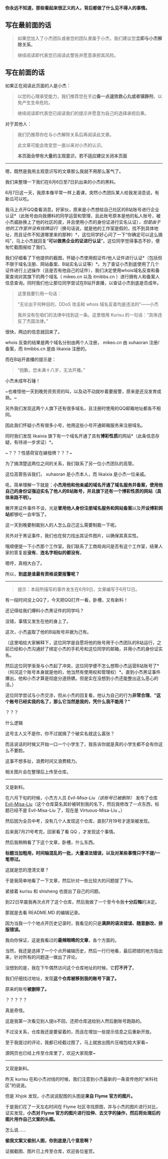 **你永远不知道，那些看起来很正义的人，背后都做了什么见不得人的事情。**

## 写在最前面的话

> 如果您加入了小杰团队或者您的团队隶属于小杰，我们建议您**立即与小杰解除关系**。
>
> 继续阅读即代表您已阅读此警告并愿意承担其风险。

## 写在前面的话

如果正在阅读此页面的人是小杰：

> 以您的心理承受能力，我们推荐您在手边**备一点速效救心丸或者镇静剂**，以免产生生命危险。
> 
> 继续阅读即代表您已阅读我们的提示并愿意为自己的选择承担后果。

对于其他人：

> 我们仍推荐你在与小杰解除关系后再阅读此文章。
> 
> 此文章可能会改变您一直以来对小杰的认识。
>
> **本页面会带有大量的主观意识，若不适应建议关闭本页面**

---

嗯，既然是我用主观意识写的文章那么我就不用那么客气了。

我们来整理一下我们在6月6日至7日扒出来的小杰的黑料。

6月7日这一天，我原本像平常一样上着课，突然小杰团队某人给我发消息说，有新瓜可以吃。

我马上点开QQ查看消息。好家伙，原来是小杰想给自己社区的B站账号进行企业认证*（此账号由向我爆料的同学运营和管理，且此账号原本是他的私人账号，被小杰威胁换上了他的社区的皮，并且使用小杰的身份证进行实名认证）*，但是由于他的工作室并没有挂牌运行*（换句话说，就是他的工作室是假的，找不到具体地址，而且证件不知道哪里来的那种）*，这位同学好心问了一下“你确定可以这么搞吗”，马上小杰就回复“**可以做黑企业的证进行认证**”。这位同学觉得事态不妙，便匆忙截图报给了我们。

我们仔细看了下他提供的截图，怀疑小杰使用假证件/他人证件进行认证*（包括但不限于域名注册、网站备案、B站实名认证等）*。为了查证小杰到底使用了几个证件进行上述操作（且是否有他自己的证件），我们决定使用whois域名反查和备案查询对其旗下的两个域名（ mikeo.cn 以及 itmibbs.cn ）进行拥有人和备案人信息查询。同时我们也让那位同学尝试在B站开直播，以查证小杰到底是否成年。

> 这里我要引用一句话：
> 
> “无论出于何种目的，DDoS 攻击和 whois 域名反查均是违法的”——小杰
> 
> 我并没有在咱们的法律中找到这一条。这里借用 Kurisu 的一句话：“具体违反了杰国法律。”

很快，两边的信息就回来了。

whois 反查的结果是两个域名分别由两个人注册， mikeo.cn 由 xuhaoran 注册/备案，而 itmibbs.cn 是由 likaixia 注册的。

而在B站开直播的提示是：

> “抱歉，您未满十八岁，无法开播。”

小杰未成年石锤！

~也难怪他一天到晚劳资劳资的叫，以及动不动就吵着要报警，原来是还没发育成熟。~

另外我们发现这两个人旗下还有很多域名，且注册时使用的QQ邮箱地址都各不相同。

因此我们怀疑小杰有很多小号，他用这些小号开通邮箱服务来注册域名。

同时我们发现 likaixia 旗下有一个域名开通了具有**博彩性质**的网站*（此条信息存疑，有待进一步求证）*。

~？？？性感荷官在線發牌？？？~

为了搞清楚这两位之间的关系，我们联系了另一位小杰团队的高管。

这位高管告诉我们， xuhaoran 是小杰本人，而 likaixia 是小杰一位亲戚。

吼，简单理解一下就是：**小杰用他和他亲戚的域名开通了域名服务并备案，使用他自己的身份证强迫实名了他人的B站账号，并且旗下还有一个博彩性质的网站（具体来路不明）。**

撇开黑证件事件不谈，光是**冒用他人身份注册域名服务和网站备案**以及**开设博彩网站**都够吃一会牢饭了。

这一天到晚要制裁别人的人怎么自己这么需要制裁一下呢。

另外对于黑证事件，我们也在努力找出其证件图片，以确保其真实性。

哦顺便提一下小杰那个工作室。我们联系了工商局询问是否有这个工作室，结果人家的答复是**没有**，**连名字相似的都没有**。

嗯哼，真相大白了。

所以，**到底是谁最有资格说要报警呢？**

---

> 提示：本段所描写的事件发生在6月9日，文章编写于6月12日。

有一段时间没上QQ了，今天把QQ打开一看，卧槽，又有新料！

还记得给我们爆料小杰黑证件的同学吗？

没错，事情又发生在他的身上了。

这次，小杰盗取了他的B站账号并据为己有。

（这里咱给大家解释下，这位同学是自愿将他的账号用于小杰团队的B站运行，之前已经和小杰沟通好了绑定小杰的手机号和这位同学的邮箱，并用小杰的身份证实名。

然后这位同学渐渐与小杰起了冲突，这位同学便不怎么想帮小杰运营B站账号了*（何况这个账号本身就是他的，他当然有使用权和管理权）*。直到小杰黑证事件爆出，他和小杰才算是彻底分道扬镳。但是实在没想到小杰还能整出这么恶心的活。）

这位同学尝试与小杰交涉，但从小杰的回复看，他认为自己的行为**非常合理**。**“这个账号已经实我的名了，那么它当然是我的，凭什么我不能用？”**

？？？

什么逻辑

这号主人又不是你，你不过就搞了个破实名就这么嚣张？

而且说话的时候又开始一口一个小学生了，我告诉你就是真的小学生都不会有你这么不要脸。

这事不想多扯，浪费时间又浪费精力。

相关图片会在整理后上传至仓库。

------

又是新料。

在六月下旬的时候，小杰方人员 *Evil-Misa-Liu（该账号已被删除）* 发布了仓库 [Evil-Misa-Liu](https://github.com/MisaLiu/Virtuous-Misa-Liu)（这个仓库莫名其妙被转到我的名下，然后我修改了一点东西，标题已经不是 Evil-Misa-Liu 了，现在是 Virtuous-Misa-Liu 。）

然后因为全员中考，没有几个人发现这个仓库，直到7月19号才逐渐被发现。

后来我7月21号考完，回家看了看 QQ ，才发现这个事情。

然后我稍稍看了下这个文章，卧槽，什么东西。

**标题当加粗用，时间轴混乱的一批，大量语法错误，以及对某些事情只字不提/一笔带过。**

这就是您的澄清文章？

于是我简单地看了一下文章，然后针对一些比较大的问题提了下is。

紧接着 kurisu 和 shisheng 也提出了自己的问题。

到22日早晨我再次点开了这个仓库，然后我做了一个至今令我**十分后悔**的决定。

那就是去看 README.MD 的编辑记录。

因为当我一个个地点开历史记录时，我看见的只是**满屏的语法错误、随意删改、排版错误。**

我向你保证，这是我看过的**最辣眼睛的文章**，各个方面的。

当然，我还是选择了一个个点开编辑历史，然后一行行地看，最后把错的地方指出来，针对所有的问题逐一做出了评论。

没想到的是，我在下午偶然访问这个仓库地址的时候，它**打不开了**。

我们仔细找过地址，发现**这个仓库被移到我的账号下面了。**

原来的账号**被删除了。**

？？？？？

真是奇怪。

这是我第一次看见别人提is不回，还把仓库送给别人然后删账号跑路的。

不过没关系，仓库我还是要留着的，而且在增加一些提示信息之后重新开放。

至于我提过的评论，我都已经截过图了，马上就放出图片压缩包给大家看~

源网页也已经上传至仓库里了，欢迎大家观摩~

------

又双是新料。

昨天 kurisu 在和小杰对线的时候，我们注意到小杰最新的一条宣传他的“米科社区”的说说。

但是 Xhjok 发现，小杰说说配图的头图是**来自 Flyme 官方的图片。**

于是我们花了一天左右时间在 Flyme 社区寻找原图，并与小杰的图片进行对比，证实发现，**小杰对 Flyme 官方的图片进行拉伸、去文字的操作，然后将处理后的图片用作自己文案的头图。**

怎么说......

**偷我文案又偷别人图，你到底是几个意思啊？**

证据截图、图片已上传至仓库，欢迎各位鉴赏。

